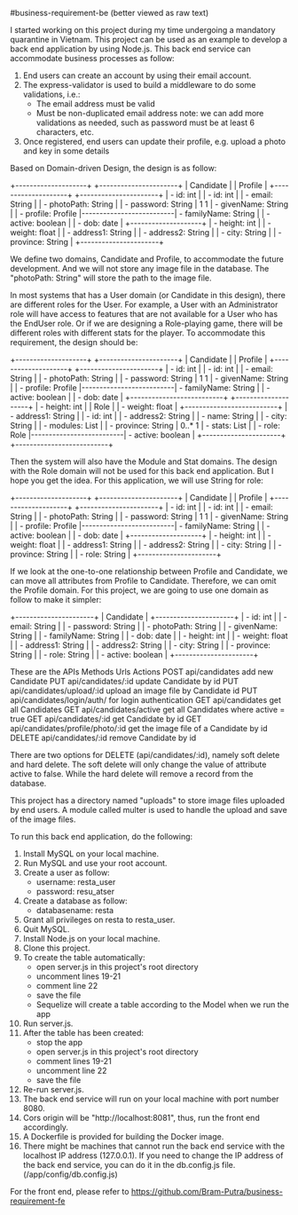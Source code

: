 #business-requirement-be
(better viewed as raw text)

I started working on this project during my time undergoing a mandatory quarantine in Vietnam.
This project can be used as an example to develop a back end application by using Node.js.
This back end service can accommodate business processes as follow:
1. End users can create an account by using their email account.
2. The express-validator is used to build a middleware to do some validations, i.e.:
   - The email address must be valid
   - Must be non-duplicated email address
   note: we can add more validations as needed, such as password must be at least 6 characters, etc.
3. Once registered, end users can update their profile, e.g. upload a photo and key in some details

Based on Domain-driven Design, the design is as follow:

+--------------------+                          +----------------------+
| Candidate          |                          | Profile              |
+--------------------+                          +----------------------+
| - id: int          |                          | - id: int            |
| - email: String    |                          | - photoPath: String  |
| - password: String |  1                    1  | - givenName: String  |
| - profile: Profile |--------------------------| - familyName: String |
| - active: boolean  |                          | - dob: date          |
+--------------------+                          | - height: int        |
                                                | - weight: float      |
                                                | - address1: String   |
                                                | - address2: String   |
                                                | - city: String       |
                                                | - province: String   |
                                                +----------------------+

We define two domains, Candidate and Profile, to accommodate the future development.
And we will not store any image file in the database.
The "photoPath: String" will store the path to the image file.

In most systems that has a User domain (or Candidate in this design), there are different roles for the User.
For example, a User with an Administrator role will have access to features that are not
available for a User who has the EndUser role.
Or if we are designing a Role-playing game, there will be different roles with different stats
for the player. To accommodate this requirement, the design should be:

+--------------------+                          +----------------------+
| Candidate          |                          | Profile              |
+--------------------+                          +----------------------+
| - id: int          |                          | - id: int            |
| - email: String    |                          | - photoPath: String  |
| - password: String |  1                    1  | - givenName: String  |
| - profile: Profile |--------------------------| - familyName: String |
| - active: boolean  |                          | - dob: date          |                          +--------------------------+
+--------------------+                          | - height: int        |                          | Role                     |
                                                | - weight: float      |                          +--------------------------+
                                                | - address1: String   |                          | - id: int                |
                                                | - address2: String   |                          | - name: String           |
                                                | - city: String       |                          | - modules: List<Module>  |
                                                | - province: String   |  0..*                 1  | - stats: List<Stat>      |
                                                | - role: Role         |--------------------------| - active: boolean        |
                                                +----------------------+                          +--------------------------+

Then the system will also have the Module and Stat domains.
The design with the Role domain will not be used for this back end application. But I hope you get the idea.
For this application, we will use String for role:

+--------------------+                          +----------------------+
| Candidate          |                          | Profile              |
+--------------------+                          +----------------------+
| - id: int          |                          | - id: int            |
| - email: String    |                          | - photoPath: String  |
| - password: String |  1                    1  | - givenName: String  |
| - profile: Profile |--------------------------| - familyName: String |
| - active: boolean  |                          | - dob: date          |
+--------------------+                          | - height: int        |
                                                | - weight: float      |
                                                | - address1: String   |
                                                | - address2: String   |
                                                | - city: String       |
                                                | - province: String   |
                                                | - role: String       |
                                                +----------------------+

If we look at the one-to-one relationship between Profile and Candidate,
we can move all attributes from Profile to Candidate.
Therefore, we can omit the Profile domain.
For this project, we are going to use one domain as follow to make it simpler:

+----------------------+
| Candidate            |
+----------------------+
| - id: int            |
| - email: String      |
| - password: String   |
| - photoPath: String  |
| - givenName: String  |
| - familyName: String |
| - dob: date          |
| - height: int        |
| - weight: float      |
| - address1: String   |
| - address2: String   |
| - city: String       |
| - province: String   |
| - role: String       |
| - active: boolean    |
+----------------------+

These are the APIs
Methods     Urls                                  Actions
POST        api/candidates                        add new Candidate
PUT         api/candidates/:id                    update Candidate by id
PUT         api/candidates/upload/:id             upload an image file by Candidate id
PUT         api/candidates/login/auth/            for login authentication
GET         api/candidates                        get all Candidates
GET         api/candidates/active                 get all Candidates where active = true
GET         api/candidates/:id                    get Candidate by id
GET         api/candidates/profile/photo/:id      get the image file of a Candidate by id
DELETE      api/candidates/:id                    remove Candidate by id

There are two options for DELETE (api/candidates/:id), namely soft delete and hard delete.
The soft delete will only change the value of attribute active to false.
While the hard delete will remove a record from the database.

This project has a directory named "uploads" to store image files uploaded by end users.
A module called multer is used to handle the upload and save of the image files.

To run this back end application, do the following:
 1. Install MySQL on your local machine.
 2. Run MySQL and use your root account.
 3. Create a user as follow:
    - username: resta_user
    - password: resu_atser
 4. Create a database as follow:
    - databasename: resta
 5. Grant all privileges on resta to resta_user.
 6. Quit MySQL.
 7. Install Node.js on your local machine.
 8. Clone this project.
 9. To create the table automatically:
    - open server.js in this project's root directory
    - uncomment lines 19-21
    - comment line 22
    - save the file
    - Sequelize will create a table according to the Model when we run the app
10. Run server.js.
11. After the table has been created:
    - stop the app
    - open server.js in this project's root directory
    - comment lines 19-21
    - uncomment line 22
    - save the file
12. Re-run server.js.
13. The back end service will run on your local machine with port number 8080.
14. Cors origin will be "http://localhost:8081", thus, run the front end accordingly.
15. A Dockerfile is provided for building the Docker image.
16. There might be machines that cannot run the back end service
    with the localhost IP address (127.0.0.1). If you need to change the IP address
    of the back end service, you can do it in the db.config.js file.
    (/app/config/db.config.js)

For the front end, please refer to https://github.com/Bram-Putra/business-requirement-fe
